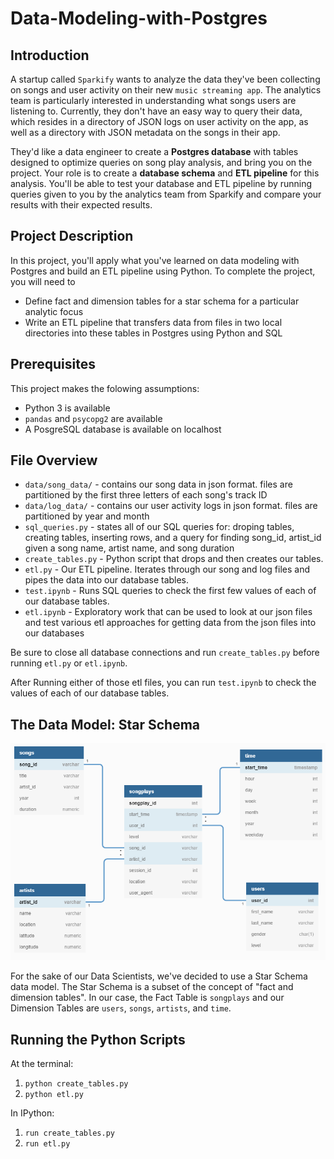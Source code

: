 # Data-Modeling-with-Postgres

## Introduction
A startup called `Sparkify` wants to analyze the data they've been collecting on songs and user activity on their new `music streaming app`. The analytics team is particularly interested in understanding what songs users are listening to. Currently, they don't have an easy way to query their data, which resides in a directory of JSON logs on user activity on the app, as well as a directory with JSON metadata on the songs in their app.

They'd like a data engineer to create a **Postgres database** with tables designed to optimize queries on song play analysis, and bring you on the project. Your role is to create a **database schema** and **ETL pipeline** for this analysis. You'll be able to test your database and ETL pipeline by running queries given to you by the analytics team from Sparkify and compare your results with their expected results.

## Project Description
In this project, you'll apply what you've learned on data modeling with Postgres and build an ETL pipeline using Python. 
To complete the project, you will need to 
* Define fact and dimension tables for a star schema for a particular analytic focus
* Write an ETL pipeline that transfers data from files in two local directories into these tables in Postgres using Python and SQL

## Prerequisites

This project makes the folowing assumptions:

* Python 3 is available
* `pandas` and `psycopg2` are available
* A PosgreSQL database is available on localhost

## File Overview
- `data/song_data/` - contains our song data in json format. files are partitioned by the first three letters of each song's track ID
- `data/log_data/` - contains our user activity logs in json format. files are partitioned by year and month
- `sql_queries.py` - states all of our SQL queries for: droping tables, creating tables, inserting rows, and a query for finding song_id, artist_id given a song name, artist name, and song duration
- `create_tables.py` - Python script that drops and then creates our tables.
- `etl.py` - Our ETL pipeline. Iterates through our song and log files and pipes the data into our database tables.
- `test.ipynb` - Runs SQL queries to check the first few values of each of our database tables.
- `etl.ipynb` - Exploratory work that can be used to look at our json files and test various etl approaches for getting data from the json files into our databases

Be sure to close all database connections and run `create_tables.py` before running `etl.py` or `etl.ipynb`. 

After Running either of those etl files, you can run `test.ipynb` to check the values of each of our database tables.

## The Data Model: Star Schema

![Star Schema](postgres_star_schema.png)

For the sake of our Data Scientists, we've decided to use a Star Schema data model. The Star Schema is a subset of the concept of "fact and dimension tables". In our case, the Fact Table is `songplays` and our Dimension Tables are `users`, `songs`, `artists`, and `time`. 

## Running the Python Scripts

At the terminal:

1. ```python create_tables.py```
2. ```python etl.py```

In IPython:

1. ```run create_tables.py```
2. ```run etl.py```
